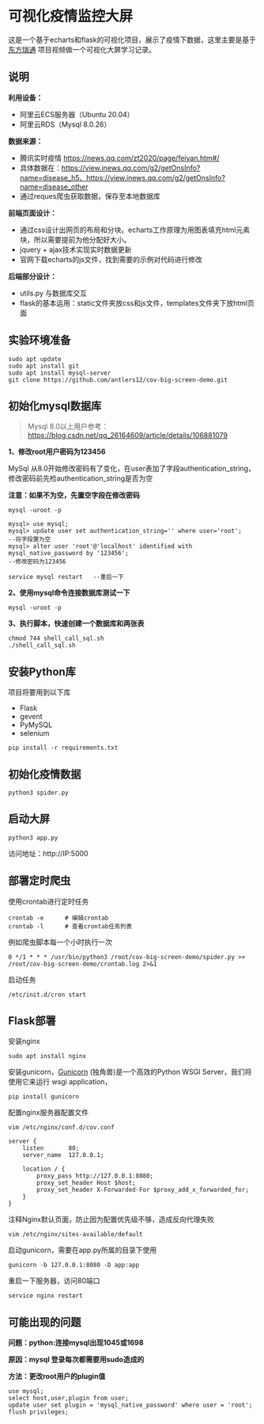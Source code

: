 # 可视化疫情监控大屏

这是一个基于echarts和flask的可视化项目，展示了疫情下数据，这里主要是基于[东方瑞通](https://space.bilibili.com/445321758) 项目视频做一个可视化大屏学习记录。

## 说明

**利用设备：**

- 阿里云ECS服务器（Ubuntu 20.04）
- 阿里云RDS（Mysql 8.0.26）

**数据来源：**

- 腾讯实时疫情 https://news.qq.com/zt2020/page/feiyan.htm#/
- 具体数据在：https://view.inews.qq.com/g2/getOnsInfo?name=disease_h5、https://view.inews.qq.com/g2/getOnsInfo?name=disease_other
- 通过reques爬虫获取数据，保存至本地数据库

**前端页面设计：**

- 通过css设计出网页的布局和分块。echarts工作原理为用图表填充html元素块，所以需要提前为他分配好大小。
- jquery + ajax技术实现实时数据更新
- 官网下载echarts的js文件，找到需要的示例对代码进行修改

**后端部分设计：**

- utils.py 与数据库交互
- flask的基本运用：static文件夹放css和js文件，templates文件夹下放html页面

## 实验环境准备

```
sudo apt update
sudo apt install git
sudo apt install mysql-server
git clone https://github.com/antlers12/cov-big-screen-demo.git
```

## 初始化mysql数据库

> Mysql 8.0以上用户参考：https://blog.csdn.net/qq_26164609/article/details/106881079

**1、修改root用户密码为123456**

MySql 从8.0开始修改密码有了变化，在user表加了字段authentication_string，修改密码前先检authentication_string是否为空

**注意：如果不为空，先置空字段在修改密码**

```
mysql -uroot -p

mysql> use mysql; 
mysql> update user set authentication_string='' where user='root';      --将字段置为空
mysql> alter user 'root'@'localhost' identified with mysql_native_password by '123456';     
--修改密码为123456

service mysql restart	--重启一下
```

**2、使用mysql命令连接数据库测试一下**

```
mysql -uroot -p
```

**3、执行脚本，快速创建一个数据库和两张表**

```
chmod 744 shell_call_sql.sh
./shell_call_sql.sh
```

## 安装Python库

项目将要用到以下库

- Flask
- gevent
- PyMySQL
- selenium

```
pip install -r requirements.txt
```

## 初始化疫情数据

```
python3 spider.py
```

## 启动大屏

```
python3 app.py
```

访问地址：http://IP:5000

## 部署定时爬虫

使用crontab进行定时任务

```
crontab -e		# 编辑crontab
crontab -l		# 查看crontab任务列表
```

例如爬虫脚本每一个小时执行一次

```
0 */1 * * * /usr/bin/python3 /root/cov-big-screen-demo/spider.py >> /root/cov-big-screen-demo/crontab.log 2>&1
```

启动任务

```
/etc/init.d/cron start
```

## Flask部署

安装nginx

```
sudo apt install nginx
```

安装gunicorn，[Gunicorn](https://gunicorn.org/) (独角兽)是一个高效的Python WSGI Server，我们将使用它来运行 wsgi application，

```
pip install gunicorn
```

配置nginx服务器配置文件

```
vim /etc/nginx/conf.d/cov.conf
```

```
server {
    listen       80;
    server_name  127.0.0.1;
 
    location / {
        proxy_pass http://127.0.0.1:8080;
        proxy_set_header Host $host;
        proxy_set_header X-Forwarded-For $proxy_add_x_forwarded_for;
    }
}
```

注释Nginx默认页面，防止因为配置优先级不够，造成反向代理失败

```
vim /etc/nginx/sites-available/default
```
启动gunicorn，需要在app.py所属的目录下使用

```
gunicorn -b 127.0.0.1:8080 -D app:app
```
重启一下服务器，访问80端口

```
service nginx restart
```


## 可能出现的问题

**问题：python:连接mysql出现1045或1698**

**原因：mysql 登录每次都需要用sudo造成的**

**方法：更改root用户的plugin值**

```
use mysql;
select host,user,plugin from user;
update user set plugin = 'mysql_native_password' where user = 'root';
flush privileges;
```
